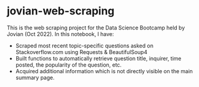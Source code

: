 # jovian-web-scraping

This is the web scraping project for the Data Science Bootcamp held by Jovian (Oct 2022). In this notebook, I have:
* Scraped most recent topic-specific questions asked on Stackoverflow.com using Requests & BeautifulSoup4 
* Built functions to automatically retrieve question title, inquirer, time posted, the popularity of the question, etc. 
* Acquired additional information which is not directly visible on the main summary page.
